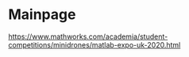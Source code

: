 # Mainpage
https://www.mathworks.com/academia/student-competitions/minidrones/matlab-expo-uk-2020.html
